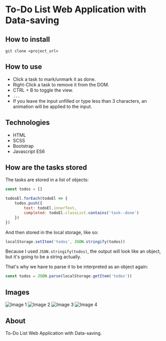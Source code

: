 # To-Do List Web Application with Data-saving

## How to install

```
git clone <project_url>
```

## How to use

- Click a task to mark/unmark it as done.
- Right-Click a task to remove it from the DOM.
- CTRL + B to toggle the view.
- `...`
- If you leave the input unfilled or type less than 3 characters, an animation will be applied to the input.

## Technologies

- HTML
- SCSS
- Bootstrap
- Javascript ES6

## How are the tasks stored

The tasks are stored in a list of objects:

```js
const todos = []

todosEl.forEach(todoEl => {
    todos.push({
        text: todoEl.innerText,
        completed: todoEl.classList.contains('task--done')
    })
})
```

And then stored in the local storage, like so:

```js
localStorage.setItem('todos', JSON.stringify(todos))
```

Because I used `JSON.stringify(todos)`, the output will look like an object, but it's going to be a string actually.

That's why we have to parse it to be interpreted as an object again:

```js
const todos = JSON.parse(localStorage.getItem('todos'))
```

## Images

![Image 1](https://imagizer.imageshack.com/img924/1138/tMlhoI.png)
![Image 2](https://imagizer.imageshack.com/img923/3229/9EZgEJ.png)
![Image 3](https://imagizer.imageshack.com/img924/1378/43tTvT.png)
![Image 4](https://imagizer.imageshack.com/img924/5616/nlTYz9.png)

## About
To-Do List Web Application with Data-saving.
